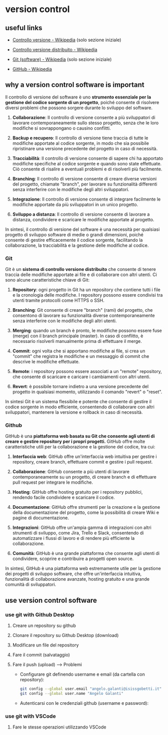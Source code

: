 # version control

## useful links

- [Controllo versione - Wikipedia](https://it.wikipedia.org/wiki/Controllo_versione) (solo sezione iniziale)

- [Controllo versione distribuito - Wikipedia](https://it.wikipedia.org/wiki/Controllo_versione_distribuito)

- [Git (software) - Wikipedia](https://it.wikipedia.org/wiki/Git_(software)) (solo sezione iniziale)

- [GitHub - Wikipedia](https://it.wikipedia.org/wiki/GitHub)

## why a version control software is important

Il controllo di versione del software è uno **strumento essenziale per la gestione del codice sorgente di un progetto**, poiché consente di risolvere diversi problemi che possono sorgere durante lo sviluppo del software.

1. **Collaborazione**: Il controllo di versione consente a più sviluppatori di lavorare contemporaneamente sullo stesso progetto, senza che le loro modifiche si sovrappongano o causino conflitti.

2. **Backup e recupero**: Il controllo di versione tiene traccia di tutte le modifiche apportate al codice sorgente, in modo che sia possibile ripristinare una versione precedente del progetto in caso di necessità.

3. **Tracciabilità**: Il controllo di versione consente di sapere chi ha apportato modifiche specifiche al codice sorgente e quando sono state effettuate. Ciò consente di risalire a eventuali problemi e di risolverli più facilmente.

4. **Branching**: Il controllo di versione consente di creare diverse versioni del progetto, chiamate "branch", per lavorare su funzionalità differenti senza interferire con le modifiche degli altri sviluppatori.

5. **Integrazione**: Il controllo di versione consente di integrare facilmente le modifiche apportate da più sviluppatori in un unico progetto.

6. **Sviluppo a distanza**: Il controllo di versione consente di lavorare a distanza, condividere e scaricare le modifiche apportate al progetto.

In sintesi, il controllo di versione del software è una necessità per qualsiasi progetto di sviluppo software di medie o grandi dimensioni, poiché consente di gestire efficacemente il codice sorgente, facilitando la collaborazione, la tracciabilità e la gestione delle modifiche al codice.

### Git

Git è un **sistema di controllo versione distribuito** che consente di tenere traccia delle modifiche apportate ai file e di collaborare con altri utenti. Ci sono alcune caratteristiche chiave di Git:

1. **Repository**: ogni progetto in Git ha un repository che contiene tutti i file e la cronologia delle modifiche. I repository possono essere condivisi tra utenti tramite protocolli come HTTPS o SSH.

2. **Branching**: Git consente di creare "branch" (rami) del progetto, che consentono di lavorare su funzionalità diverse contemporaneamente senza interferire con le modifiche degli altri utenti.

3. **Merging**: quando un branch è pronto, le modifiche possono essere fuse (merge) con il branch principale (master). In caso di conflitto, è necessario risolverli manualmente prima di effettuare il merge.

4. **Commit**: ogni volta che si apportano modifiche ai file, si crea un "commit" che registra le modifiche e un messaggio di commit che descrive le modifiche effettuate.

5. **Remote**: i repository possono essere associati a un "remote" repository, che consente di scaricare e caricare i cambiamenti con altri utenti.

6. **Revert**: è possibile tornare indietro a una versione precedente del progetto in qualsiasi momento, utilizzando il comando "revert" o "reset".

In sintesi Git è un sistema flessibile e potente che consente di gestire il codice sorgente in modo efficiente, consentendo di collaborare con altri sviluppatori, mantenere la versione e rollback in caso di necessità.

### Github

GitHub è una **piattaforma web basata su Git che consente agli utenti di creare e gestire repository per i propri progetti.**  GitHub offre molte caratteristiche utili per la collaborazione e la gestione del codice, tra cui:

1. **Interfaccia web**: GitHub offre un'interfaccia web intuitiva per gestire i repository, creare branch, effettuare commit e gestire i pull request.

2. **Collaborazione**: GitHub consente a più utenti di lavorare contemporaneamente su un progetto, di creare branch e di effettuare pull request per integrare le modifiche.

3. **Hosting**: GitHub offre hosting gratuito per i repository pubblici, rendendo facile condividere e scaricare il codice.

4. **Documentazione**: GitHub offre strumenti per la creazione e la gestione della documentazione del progetto, come la possibilità di creare Wiki e pagine di documentazione.

5. **Integrazioni**: GitHub offre un'ampia gamma di integrazioni con altri strumenti di sviluppo, come Jira, Trello e Slack, consentendo di automatizzare i flussi di lavoro e di rendere più efficiente la collaborazione.

6. **Comunità**: GitHub è una grande piattaforma che consente agli utenti di condividere, scoprire e contribuire a progetti open source.

In sintesi, GitHub è una piattaforma web estremamente utile per la gestione dei progetti di sviluppo software, che offre un'interfaccia intuitiva, funzionalità di collaborazione avanzate, hosting gratuito e una grande comunità di sviluppatori.

## use version control software

### use git with Github Desktop

1. Creare un repository su github

2. Clonare il repository su Github Desktop (download)

3. Modificare un file del repository

4. Fare il commit (salvataggio)

5. Fare il push (upload) --> Problemi
   - Configurare git definendo username e email (da cartella con repository):

     ``` bash
     git config --global user.email "angelo.galanti@isissgobetti.it"
     git config --global user.name "Angelo Galanti"
     ```

   - Autenticarsi con le credenziali github (username e password):

### use git with VSCode

1. Fare le stesse operazioni utilizzando VSCode
